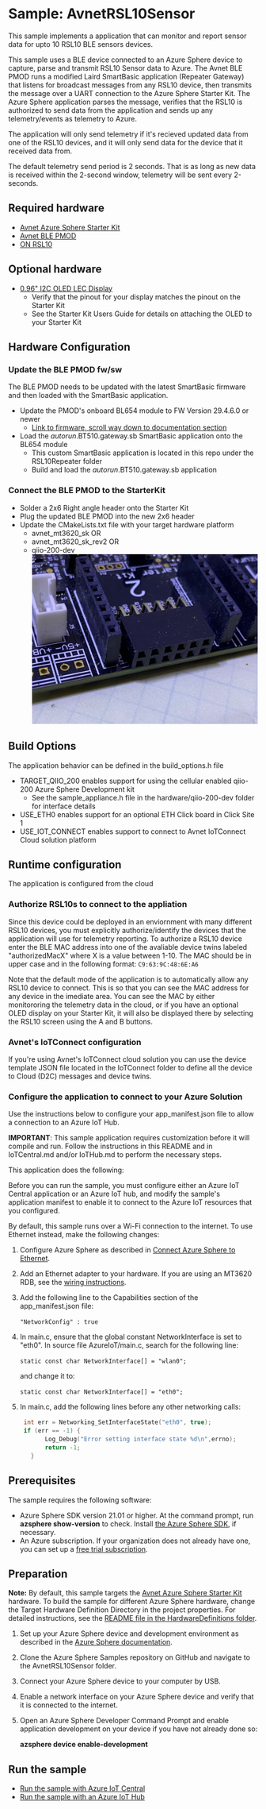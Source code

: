 # Sample: AvnetRSL10Sensor

This sample implements a application that can monitor and report sensor data for upto 10 RSL10 BLE sensors devices.

This sample uses a BLE device connected to an Azure Sphere device to capture, parse and transmit RSL10 Sensor data to Azure.  The Avnet BLE PMOD runs a modified Laird SmartBasic application (Repeater Gateway) that listens for broadcast messages from any RSL10 device, then transmits the message over a UART connection to the Azure Sphere Starter Kit.  The Azure Sphere application parses the message, verifies that the RSL10 is authorized to send data from the application and sends up any telemetry/events as telemetry to Azure.

The application will only send telemetry if it's recieved updated data from one of the RSL10 devices, and it will only send data for the device that it received data from.

The default telemetry send period is 2 seconds.  That is as long as new data is received within the 2-second window, telemetry will be sent every 2-seconds.

## Required hardware

* [Avnet Azure Sphere Starter Kit](http://avnet.me/mt3620-kit)
* [Avnet BLE PMOD](https://www.avnet.com/shop/us/products/avnet-engineering-services/aes-pmod-nrf-ble-g-3074457345642996769)
* [ON RSL10](https://www.avnet.com/shop/us/products/on-semiconductor/rsl10-sense-gevk-3074457345639458682/)

## Optional hardware

* [0.96" I2C OLED LEC Display](https://www.amazon.com/gp/product/B06XRCQZRX/ref=ppx_yo_dt_b_search_asin_title?ie=UTF8&psc=1)
   * Verify that the pinout for your display matches the pinout on the Starter Kit
   * See the Starter Kit Users Guide for details on attaching the OLED to your Starter Kit

## Hardware Configuration

### Update the BLE PMOD fw/sw

The BLE PMOD needs to be updated with the latest SmartBasic firmware and then loaded with the SmartBasic application.

* Update the PMOD's onboard BL654 module to FW Version 29.4.6.0 or newer
   * [Link to firmware, scroll way down to documentation section](https://www.lairdconnect.com/wireless-modules/bluetooth-modules/bluetooth-5-modules/bl654-series-bluetooth-module-nfc)
* Load the $autorun$.BT510.gateway.sb SmartBasic application onto the BL654 module
   * This custom SmartBasic application is located in this repo under the RSL10Repeater folder
   * Build and load the $autorun$.BT510.gateway.sb application
  
### Connect the BLE PMOD to the StarterKit

* Solder a 2x6 Right angle header onto the Starter Kit
* Plug the updated BLE PMOD into the new 2x6 header
* Update the CMakeLists.txt file with your target hardware platform
   * avnet_mt3620_sk OR
   * avnet_mt3620_sk_rev2 OR
   * qiio-200-dev
![Starter Kit](./media/ConnectorTop.jpg)

## Build Options

The application behavior can be defined in the build_options.h file

* TARGET_QIIO_200 enables support for using the cellular enabled qiio-200 Azure Sphere Development kit 
   * See the sample_appliance.h file in the hardware/qiio-200-dev folder for interface details
* USE_ETH0 enables support for an optional ETH Click board in Click Site 1
* USE_IOT_CONNECT enables support to connect to Avnet IoTConnect Cloud solution platform

## Runtime configuration

The application is configured from the cloud

### Authorize RSL10s to connect to the appliation

Since this device could be deployed in an enviornment with many different RSL10 devices, you must explicitly authorize/identify the devices that the application will use for telemetry reporting.  To authorize a RSL10 device enter the BLE MAC address into one of the avaliable device twins labeled "authorizedMacX" where X is a value between 1-10.  The MAC should be in upper case and in the following format:  ```C9:63:9C:48:6E:A6```

Note that the default mode of the application is to automatically allow any RSL10 device to connect.  This is so that you can see the MAC address for any device in the imediate area.  You can see the MAC by either monitororing the telemetry data in the cloud, or if you have an optional OLED display on your Starter Kit, it will also be displayed there by selecting the RSL10 screen using the A and B buttons.

### Avnet's IoTConnect configuration

If you're using Avnet's IoTConnect cloud solution you can use the device template JSON file located in the IoTConnect folder to define all the device to Cloud (D2C) messages and device twins.

### Configure the application to connect to your Azure Solution

Use the instructions below to configure your app_manifest.json file to allow a connection to an Azure IoT Hub.

**IMPORTANT**: This sample application requires customization before it will compile and run. Follow the instructions in this README and in IoTCentral.md and/or IoTHub.md to perform the necessary steps.

This application does the following:

Before you can run the sample, you must configure either an Azure IoT Central application or an Azure IoT hub, and modify the sample's application manifest to enable it to connect to the Azure IoT resources that you configured.

By default, this sample runs over a Wi-Fi connection to the internet. To use Ethernet instead, make the following changes:

1. Configure Azure Sphere as described in [Connect Azure Sphere to Ethernet](https://docs.microsoft.com/azure-sphere/network/connect-ethernet).
1. Add an Ethernet adapter to your hardware. If you are using an MT3620 RDB, see the [wiring instructions](../../HardwareDefinitions/mt3620_rdb/EthernetWiring.md).
1. Add the following line to the Capabilities section of the app_manifest.json file:

   `"NetworkConfig" : true`

1. In main.c, ensure that the global constant NetworkInterface is set to "eth0". In source file AzureIoT/main.c, search for the following line:

   `static const char NetworkInterface[] = "wlan0";`

   and change it to:

   `static const char NetworkInterface[] = "eth0";`

1. In main.c, add the following lines before any other networking calls:

    ```c
     int err = Networking_SetInterfaceState("eth0", true);
     if (err == -1) {
           Log_Debug("Error setting interface state %d\n",errno);
           return -1;
       }
    ```

## Prerequisites

The sample requires the following software:

- Azure Sphere SDK version 21.01 or higher. At the command prompt, run **azsphere show-version** to check. Install [the Azure Sphere SDK](https://docs.microsoft.com/azure-sphere/install/install-sdk), if necessary.
- An Azure subscription. If your organization does not already have one, you can set up a [free trial subscription](https://azure.microsoft.com/free/?v=17.15).

## Preparation

**Note:** By default, this sample targets the [Avnet Azure Sphere Starter Kit](http://avnet.me/mt3620-kit) hardware.  To build the sample for different Azure Sphere hardware, change the Target Hardware Definition Directory in the project properties. For detailed instructions, see the [README file in the HardwareDefinitions folder](../../HardwareDefinitions/README.md).

1. Set up your Azure Sphere device and development environment as described in the [Azure Sphere documentation](https://docs.microsoft.com/azure-sphere/install/overview).
2. Clone the Azure Sphere Samples repository on GitHub and navigate to the AvnetRSL10Sensor folder.
3. Connect your Azure Sphere device to your computer by USB.
4. Enable a network interface on your Azure Sphere device and verify that it is connected to the internet.
5. Open an Azure Sphere Developer Command Prompt and enable application development on your device if you have not already done so:

   **azsphere device enable-development**

## Run the sample

- [Run the sample with Azure IoT Central](./IoTCentral.md)
- [Run the sample with an Azure IoT Hub](./IoTHub.md)
